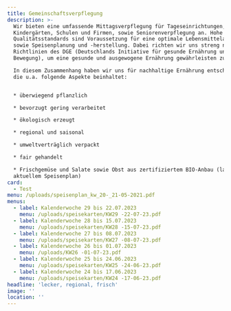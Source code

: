 ```yaml
---
title: Gemeinschaftsverpflegung
description: >-
  Wir bieten eine umfassende Mittagsverpflegung für Tageseinrichtungen,
  Kindergärten, Schulen und Firmen, sowie Seniorenverpflegung an. Hohe
  Qualitätsstandards sind Voraussetzung für eine optimale Lebensmittelauswahl
  sowie Speisenplanung und -herstellung. Dabei richten wir uns streng nach den
  Richtlinien des DGE (Deutschlands Initiative für gesunde Ernährung und mehr
  Bewegung), um eine gesunde und ausgewogene Ernährung gewährleisten zu können.

  In diesem Zusammenhang haben wir uns für nachhaltige Ernährung entschieden,
  die u.a. folgende Aspekte beinhaltet:


  * überwiegend pflanzlich

  * bevorzugt gering verarbeitet

  * ökologisch erzeugt

  * regional und saisonal

  * umweltverträglich verpackt

  * fair gehandelt

  * Frischgemüse und Salate sowie Obst aus zertifiziertem BIO-Anbau (laut
  aktuellem Speisenplan)
card:
  - Test
menu: /uploads/speisenplan_kw_20-_21-05-2021.pdf
menus:
  - label: Kalenderwoche 29 bis 22.07.2023
    menu: /uploads/speisekarten/KW29 -22-07-23.pdf
  - label: Kalenderwoche 28 bis 15.07.2023
    menu: /uploads/speisekarten/KW28 -15-07-23.pdf
  - label: Kalenderwoche 27 bis 08.07.2023
    menu: /uploads/speisekarten/KW27 -08-07-23.pdf
  - label: Kalenderwoche 26 bis 01.07.2023
    menu: /uploads/KW26 -01-07-23.pdf
  - label: Kalenderwoche 25 bis 24.06.2023
    menu: /uploads/speisekarten/KW25 -24-06-23.pdf
  - label: Kalenderwoche 24 bis 17.06.2023
    menu: /uploads/speisekarten/KW24 -17-06-23.pdf
headline: 'lecker, regional, frisch'
image: ''
location: ''
---
```








